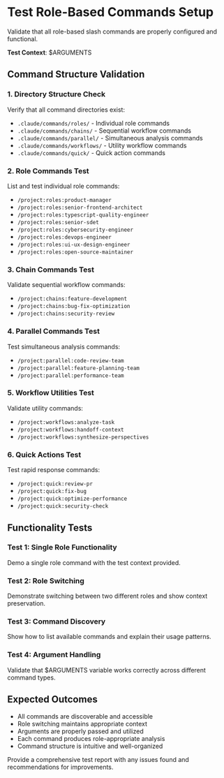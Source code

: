 # Test Role-Based Commands Setup

Validate that all role-based slash commands are properly configured and functional.

**Test Context**: $ARGUMENTS

## Command Structure Validation

### 1. Directory Structure Check
Verify that all command directories exist:
- `.claude/commands/roles/` - Individual role commands
- `.claude/commands/chains/` - Sequential workflow commands
- `.claude/commands/parallel/` - Simultaneous analysis commands
- `.claude/commands/workflows/` - Utility workflow commands
- `.claude/commands/quick/` - Quick action commands

### 2. Role Commands Test
List and test individual role commands:
- `/project:roles:product-manager`
- `/project:roles:senior-frontend-architect`
- `/project:roles:typescript-quality-engineer`
- `/project:roles:senior-sdet`
- `/project:roles:cybersecurity-engineer`
- `/project:roles:devops-engineer`
- `/project:roles:ui-ux-design-engineer`
- `/project:roles:open-source-maintainer`

### 3. Chain Commands Test
Validate sequential workflow commands:
- `/project:chains:feature-development`
- `/project:chains:bug-fix-optimization`
- `/project:chains:security-review`

### 4. Parallel Commands Test
Test simultaneous analysis commands:
- `/project:parallel:code-review-team`
- `/project:parallel:feature-planning-team`
- `/project:parallel:performance-team`

### 5. Workflow Utilities Test
Validate utility commands:
- `/project:workflows:analyze-task`
- `/project:workflows:handoff-context`
- `/project:workflows:synthesize-perspectives`

### 6. Quick Actions Test
Test rapid response commands:
- `/project:quick:review-pr`
- `/project:quick:fix-bug`
- `/project:quick:optimize-performance`
- `/project:quick:security-check`

## Functionality Tests

### Test 1: Single Role Functionality
Demo a single role command with the test context provided.

### Test 2: Role Switching
Demonstrate switching between two different roles and show context preservation.

### Test 3: Command Discovery
Show how to list available commands and explain their usage patterns.

### Test 4: Argument Handling
Validate that $ARGUMENTS variable works correctly across different command types.

## Expected Outcomes
- All commands are discoverable and accessible
- Role switching maintains appropriate context
- Arguments are properly passed and utilized
- Each command produces role-appropriate analysis
- Command structure is intuitive and well-organized

Provide a comprehensive test report with any issues found and recommendations for improvements.